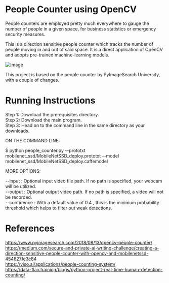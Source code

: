 # People Counter using OpenCV

People counters are employed pretty much everywhere to gauge the number of people in a given space, for business statistics or emergency security measures. <br />

This is a direction sensitive people counter which tracks the number of people moving in and out of said space. It is a direct application of OpenCV and adopts pre-trained machine-learning models. <br />

![image](https://user-images.githubusercontent.com/77619512/126187899-7ebe3b97-308b-4165-b067-775d25f7c010.png)

This project is based on the people counter by PyImageSearch University, with a couple of changes.

# Running Instructions

Step 1: Download the prerequisites directory. <br />
Step 2: Download the main program. <br />
Step 3: Head on to the command line in the same directory as your downloads. <br />

ON THE COMMAND LINE:

$ python people_counter.py --prototxt mobilenet_ssd/MobileNetSSD_deploy.prototxt --model mobilenet_ssd/MobileNetSSD_deploy.caffemodel

MORE OPTIONS:

--input : Optional input video file path. If no path is specified, your webcam will be utilized. <br />
--output : Optional output video path. If no path is specified, a video will not be recorded. <br />
--confidence : With a default value of 0.4 , this is the minimum probability threshold which helps to filter out weak detections. <br />


# References

https://www.pyimagesearch.com/2018/08/13/opencv-people-counter/ <br />
https://medium.com/secure-and-private-ai-writing-challenge/creating-a-direction-sensitive-people-counter-with-opencv-and-mobilenetssd-454627fe3c84 <br />
https://viso.ai/applications/people-counting-system/ <br />
https://data-flair.training/blogs/python-project-real-time-human-detection-counting/
